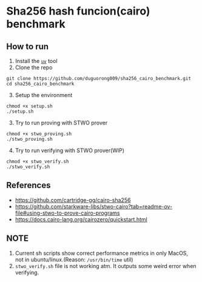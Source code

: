 # Sha256 hash funcion(cairo) benchmark

## How to run
1. Install the [`uv`](https://github.com/astral-sh/uv) tool
2. Clone the repo 
```
git clone https://github.com/duguorong009/sha256_cairo_benchmark.git
cd sha256_cairo_benchmark
```
3. Setup the environment
```
chmod +x setup.sh
./setup.sh
```
3. Try to run proving with STWO prover
```
chmod +x stwo_proving.sh
./stwo_proving.sh
```
4. Try to run verifying with STWO prover(WIP)
```
chmod +x stwo_verify.sh
./stwo_verify.sh
```
## References
- https://github.com/cartridge-gg/cairo-sha256
- https://github.com/starkware-libs/stwo-cairo?tab=readme-ov-file#using-stwo-to-prove-cairo-programs
- https://docs.cairo-lang.org/cairozero/quickstart.html

## NOTE
1. Current sh scripts show correct performance metrics in only MacOS, not in ubuntu/linux.(Reason: `/usr/bin/time` util)
2. `stwo_verify.sh` file is not working atm. It outputs some weird error when verifying.
